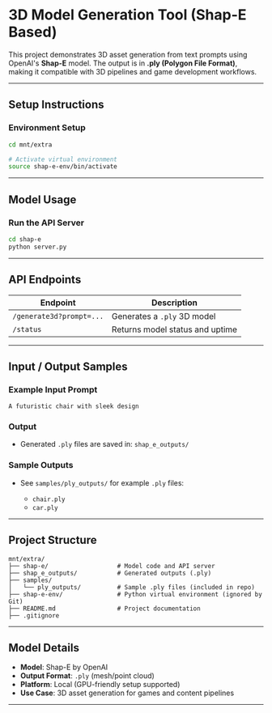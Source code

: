
# 3D Model Generation Tool (Shap-E Based)

This project demonstrates 3D asset generation from text prompts using OpenAI's **Shap-E** model. The output is in **.ply (Polygon File Format)**, making it compatible with 3D pipelines and game development workflows.

---

## Setup Instructions

### Environment Setup

```bash
cd mnt/extra

# Activate virtual environment
source shap-e-env/bin/activate


````

---

## Model Usage

### Run the API Server

```bash
cd shap-e
python server.py
```

---

## API Endpoints

| Endpoint                 | Description                     |
| ------------------------ | ------------------------------- |
| `/generate3d?prompt=...` | Generates a `.ply` 3D model     |
| `/status`                | Returns model status and uptime |

---

## Input / Output Samples

### Example Input Prompt

```
A futuristic chair with sleek design
```

### Output

* Generated `.ply` files are saved in:
  `shap_e_outputs/`

### Sample Outputs

* See `samples/ply_outputs/` for example `.ply` files:

  * `chair.ply`
  * `car.ply`



---

## Project Structure

```
mnt/extra/
├── shap-e/                   # Model code and API server
├── shap_e_outputs/           # Generated outputs (.ply)
├── samples/
│   └── ply_outputs/          # Sample .ply files (included in repo)
├── shap-e-env/               # Python virtual environment (ignored by Git)
├── README.md                 # Project documentation
├── .gitignore
```

---

## Model Details

* **Model**: Shap-E by OpenAI
* **Output Format**: `.ply` (mesh/point cloud)
* **Platform**: Local (GPU-friendly setup supported)
* **Use Case**: 3D asset generation for games and content pipelines

---

